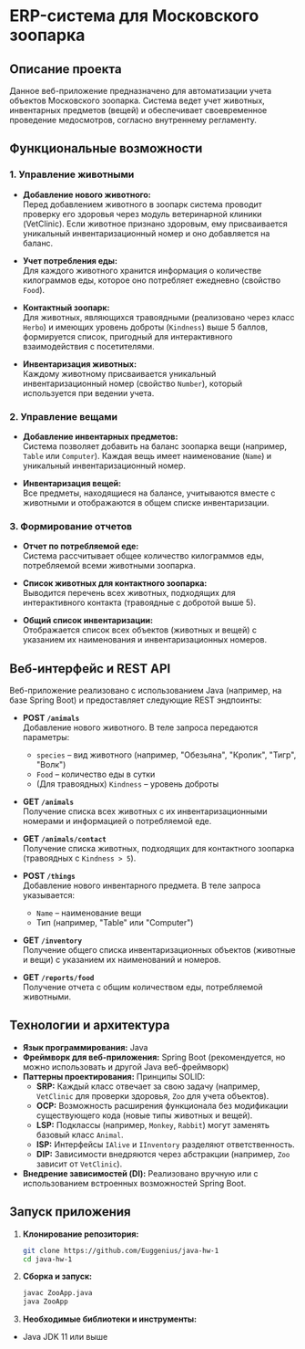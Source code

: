 # ERP-система для Московского зоопарка

## Описание проекта

Данное веб-приложение предназначено для автоматизации учета объектов Московского зоопарка. Система ведет учет животных, инвентарных предметов (вещей) и обеспечивает своевременное проведение медосмотров, согласно внутреннему регламенту.

## Функциональные возможности

### 1. Управление животными
- **Добавление нового животного:**  
  Перед добавлением животного в зоопарк система проводит проверку его здоровья через модуль ветеринарной клиники (VetClinic). Если животное признано здоровым, ему присваивается уникальный инвентаризационный номер и оно добавляется на баланс.
  
- **Учет потребления еды:**  
  Для каждого животного хранится информация о количестве килограммов еды, которое оно потребляет ежедневно (свойство `Food`).

- **Контактный зоопарк:**  
  Для животных, являющихся травоядными (реализовано через класс `Herbo`) и имеющих уровень доброты (`Kindness`) выше 5 баллов, формируется список, пригодный для интерактивного взаимодействия с посетителями.

- **Инвентаризация животных:**  
  Каждому животному присваивается уникальный инвентаризационный номер (свойство `Number`), который используется при ведении учета.

### 2. Управление вещами
- **Добавление инвентарных предметов:**  
  Система позволяет добавить на баланс зоопарка вещи (например, `Table` или `Computer`). Каждая вещь имеет наименование (`Name`) и уникальный инвентаризационный номер.

- **Инвентаризация вещей:**  
  Все предметы, находящиеся на балансе, учитываются вместе с животными и отображаются в общем списке инвентаризации.

### 3. Формирование отчетов
- **Отчет по потребляемой еде:**  
  Система рассчитывает общее количество килограммов еды, потребляемой всеми животными зоопарка.

- **Список животных для контактного зоопарка:**  
  Выводится перечень всех животных, подходящих для интерактивного контакта (травоядные с добротой выше 5).

- **Общий список инвентаризации:**  
  Отображается список всех объектов (животных и вещей) с указанием их наименования и инвентаризационных номеров.

## Веб-интерфейс и REST API

Веб-приложение реализовано с использованием Java (например, на базе Spring Boot) и предоставляет следующие REST эндпоинты:

- **POST `/animals`**  
  Добавление нового животного. В теле запроса передаются параметры:
  - `species` – вид животного (например, "Обезьяна", "Кролик", "Тигр", "Волк")
  - `Food` – количество еды в сутки
  - (Для травоядных) `Kindness` – уровень доброты

- **GET `/animals`**  
  Получение списка всех животных с их инвентаризационными номерами и информацией о потребляемой еде.

- **GET `/animals/contact`**  
  Получение списка животных, подходящих для контактного зоопарка (травоядных с `Kindness > 5`).

- **POST `/things`**  
  Добавление нового инвентарного предмета. В теле запроса указывается:
  - `Name` – наименование вещи
  - Тип (например, "Table" или "Computer")

- **GET `/inventory`**  
  Получение общего списка инвентаризационных объектов (животные и вещи) с указанием их наименований и номеров.

- **GET `/reports/food`**  
  Получение отчета с общим количеством еды, потребляемой животными.

## Технологии и архитектура

- **Язык программирования:** Java
- **Фреймворк для веб-приложения:** Spring Boot (рекомендуется, но можно использовать и другой Java веб-фреймворк)
- **Паттерны проектирования:** Принципы SOLID:
  - **SRP:** Каждый класс отвечает за свою задачу (например, `VetClinic` для проверки здоровья, `Zoo` для учета объектов).
  - **OCP:** Возможность расширения функционала без модификации существующего кода (новые типы животных и вещей).
  - **LSP:** Подклассы (например, `Monkey`, `Rabbit`) могут заменять базовый класс `Animal`.
  - **ISP:** Интерфейсы `IAlive` и `IInventory` разделяют ответственность.
  - **DIP:** Зависимости внедряются через абстракции (например, `Zoo` зависит от `VetClinic`).
- **Внедрение зависимостей (DI):** Реализовано вручную или с использованием встроенных возможностей Spring Boot.

## Запуск приложения

1. **Клонирование репозитория:**  
   ```bash
   git clone https://github.com/Euggenius/java-hw-1
   cd java-hw-1
   ```
2. **Сборка и запуск:**
   ```bash
   javac ZooApp.java
   java ZooApp
   ```
3. **Необходимые библиотеки и инструменты:**
- Java JDK 11 или выше
